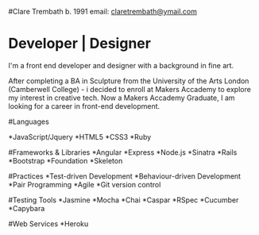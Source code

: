 #Clare Trembath
b. 1991
email: claretrembath@ymail.com 

# Developer | Designer
I'm a front end developer and designer with a background in fine art. 

After completing a BA in Sculpture from the University of the Arts London (Camberwell College) - i decided to enroll at Makers Accademy to explore my interest in creative tech. 
Now a Makers Accademy Graduate, I am looking for a career in front-end development.


#Languages

*JavaScript/Jquery
*HTML5
*CSS3
*Ruby

#Frameworks & Libraries
*Angular
*Express
*Node.js 
*Sinatra 
*Rails 
*Bootstrap 
*Foundation 
*Skeleton

#Practices
*Test-driven Development
*Behaviour-driven Development
*Pair Programming
*Agile
*Git version control

#Testing Tools
*Jasmine
*Mocha
*Chai
*Caspar
*RSpec
*Cucumber
*Capybara


#Web Services
*Heroku
